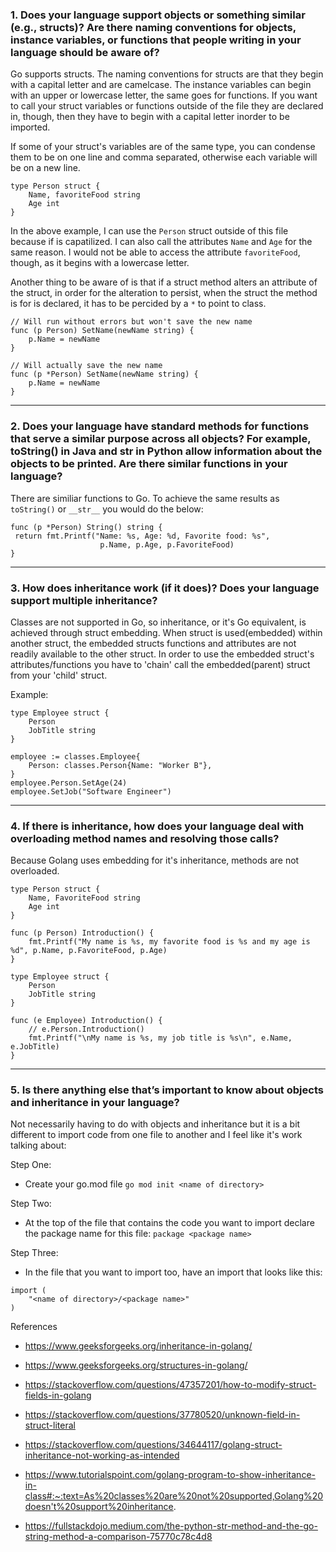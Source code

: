 ### 1. Does your language support objects or something similar (e.g., structs)? Are there naming conventions for objects, instance variables, or functions that people writing in your language should be aware of?

Go supports structs. The naming conventions for structs are that they begin with a capital letter and are camelcase. The instance variables can begin with an upper or lowercase letter, the same goes for functions. If you want to call your struct variables or functions outside of the file they are declared in, though, then they have to begin with a capital letter inorder to be imported.

If some of your struct's variables are of the same type, you can condense them to be on one line and comma separated, otherwise each variable will be on a new line.

```
type Person struct {
	Name, favoriteFood string
	Age int
}
```

In the above example, I can use the `Person` struct outside of this file because if is capatilized. I can also call the attributes `Name` and `Age` for the same reason. I would not be able to access the attribute `favoriteFood`, though, as it begins with a lowercase letter.

Another thing to be aware of is that if a struct method alters an attribute of the struct, in order for the alteration to persist, when the struct the method is for is declared, it has to be percided by a `*` to point to class.

```
// Will run without errors but won't save the new name
func (p Person) SetName(newName string) {
	p.Name = newName
}

// Will actually save the new name
func (p *Person) SetName(newName string) {
	p.Name = newName
}
```
***
### 2. Does your language have standard methods for functions that serve a similar purpose across all objects? For example, toString() in Java and __str__ in Python allow information about the objects to be printed. Are there similar functions in your language?

There are similiar functions to Go. To achieve the same results as `toString()` or `__str__` you would do the below:

```
func (p *Person) String() string {
 return fmt.Printf("Name: %s, Age: %d, Favorite food: %s",
                    p.Name, p.Age, p.FavoriteFood)
}
```

***
### 3. How does inheritance work (if it does)? Does your language support multiple inheritance?

Classes are not supported in Go, so inheritance, or it's Go equivalent, is achieved through struct embedding. When struct is used(embedded) within another struct, the embedded structs functions and attributes are not readily available to the other struct. In order to use the embedded struct's attributes/functions you have to 'chain' call the embedded(parent) struct from your 'child' struct.

Example:
```
type Employee struct {
	Person
	JobTitle string
}

employee := classes.Employee{
	Person: classes.Person{Name: "Worker B"},
}
employee.Person.SetAge(24)
employee.SetJob("Software Engineer")
```
***
### 4. If there is inheritance, how does your language deal with overloading method names and resolving those calls?

Because Golang uses embedding for it's inheritance, methods are not overloaded.

```
type Person struct {
	Name, FavoriteFood string
	Age int
}

func (p Person) Introduction() {
	fmt.Printf("My name is %s, my favorite food is %s and my age is %d", p.Name, p.FavoriteFood, p.Age)
}

type Employee struct {
	Person
	JobTitle string
}

func (e Employee) Introduction() {
	// e.Person.Introduction()
	fmt.Printf("\nMy name is %s, my job title is %s\n", e.Name, e.JobTitle)
}
```

***
### 5. Is there anything else that’s important to know about objects and inheritance in your language?

Not necessarily having to do with objects and inheritance but it is a bit different to import code from one file to another and I feel like it's work talking about:

Step One: 
- Create your go.mod file `go mod init <name of directory>`

Step Two:
- At the top of the file that contains the code you want to import declare the package name for this file: `package <package name>`

Step Three:
- In the file that you want to import too, have an import that looks like this:
```
import (
	"<name of directory>/<package name>"
)
```

References

- https://www.geeksforgeeks.org/inheritance-in-golang/

- https://www.geeksforgeeks.org/structures-in-golang/

- https://stackoverflow.com/questions/47357201/how-to-modify-struct-fields-in-golang

- https://stackoverflow.com/questions/37780520/unknown-field-in-struct-literal

- https://stackoverflow.com/questions/34644117/golang-struct-inheritance-not-working-as-intended

- https://www.tutorialspoint.com/golang-program-to-show-inheritance-in-class#:~:text=As%20classes%20are%20not%20supported,Golang%20doesn't%20support%20inheritance.

- https://fullstackdojo.medium.com/the-python-str-method-and-the-go-string-method-a-comparison-75770c78c4d8
